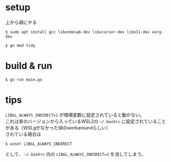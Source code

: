 # setup
上から順にやる

```
$ sudo apt install gcc libosmesa6-dev libxcursor-dev libx11-dev xorg-dev
```

```
$ go mod tidy
```

# build & run
```
$ go run main.go
```

# tips
`LIBGL_ALWAYS_INDIRECT=1` が環境変数に設定されていると動かない。  
これは昔のバージョンから入っているWSL2の `~/.bashrc` に設定されていることがある（WSLgがなかった頃のworkaroundらしい）  
されている場合は
```
$ unset LIBGL_ALWAYS_INDIRECT
```
として、 `~/.bashrc` 内の `LIBGL_ALWAYS_INDIRECT=1` を消してしまう。
